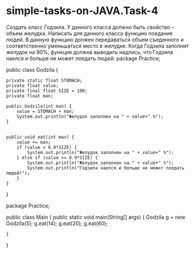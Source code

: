 # simple-tasks-on-JAVA.Task-4
Создать класс Годзила. У данного класса должно быть свойство - объем желудка. Написать для данного класса функцию поедания людей. В данную функцию должен передаваться объем съеденного и соответственно уменьшаться место в желудке. Когда Годзила заполнит желудок на 90%, функция должна выводить надпись, что Годзила наелся и больше не может поедать людей.
package Practice;

public class Godzila {

    private static float STOMACH;
    private float value;
    private final float SIZE = 100;
    private float man;

    public Godzila(int man) {
        value = STOMACH + man;
        System.out.println("Желудок заполнен на " + value+" %");
    }


    public void eat(int man) {
        value += man;
        if (value < 0.9*SIZE) {
            System.out.println("Желудок заполнен на " + value+" %");
        } else if (value >= 0.9*SIZE) {
            System.out.println("Желудок заполнен на " + value+" %");
            System.out.println("Годзила наелся и больше не может поедать людей!");
        }
    }
}

package Practice;

public class Main {
    public static void main(String[] args) {
        Godzila g = new Godzila(5);
        g.eat(14);
        g.eat(20);
        g.eat(60);

    }
}
